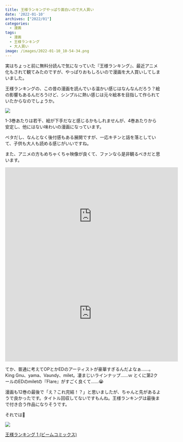 ```yaml
---
title: 王様ランキングやっぱり面白いので大人買い
date: '2022-01-10'
archives: ["2022/01"]
categories:
  - 漫画
tags:
  - 漫画
  - 王様ランキング
  - 大人買い
image: /images/2022-01-10_10-54-34.png
---
```

実はちょっと前に無料分読んで気になっていた『王様ランキング』、最近アニメ化もされて観てみたのですが、やっぱりおもしろいので漫画を大人買いしてしまいました。

王様ランキングの、この昔の漫画を読んでいる温かい感じはなんなんだろう？絵の影響もあるんだろうけど、シンプルに熱い感じは元々絵本を目指して作られていたからなのでしょうか。

![](/images/2022-01-10_11-11-44.png)

1-3巻あたりは若干、絵が下手だなと感じるかもしれませんが、4巻あたりから安定し、他にはない味わいの漫画になっています。

ベタだし、なんとなく後付感もある展開ですが、一応キチンと話を落としていて、子供も大人も読める感じがいいですね。

また、アニメの方もめちゃくちゃ映像が良くて、ファンなら是非観るべきだと思います。

<iframe width="560" height="315" src="https://www.youtube.com/embed/HtnGqgW_Hig" title="YouTube video player" frameborder="0" allow="accelerometer; autoplay; clipboard-write; encrypted-media; gyroscope; picture-in-picture" allowfullscreen></iframe>

<iframe width="560" height="315" src="https://www.youtube.com/embed/-RYtwwaBVB8" title="YouTube video player" frameborder="0" allow="accelerometer; autoplay; clipboard-write; encrypted-media; gyroscope; picture-in-picture" allowfullscreen></iframe>

てか、普通に考えてOPとかEDのアーティストが豪華すぎるんだよなぁ……。King Gnu、yama、Vaundy、milet。凄まじいラインナップ……ｗ とくに第2クールのEDのmiletの『Flare』がすごく良くて……😭

漫画も12巻の最後で「え？これ完結！？」と思いましたが、ちゃんと先があるようで良かったです。タイトル回収してないですもんね。王様ランキングは最後まで付き合う作品になりそうです。

それでは🤟

<div class="amazfy">
<a href="https://www.amazon.co.jp/dp/4047355178?tag=t4traw-22">
<img src="https://ws-fe.amazon-adsystem.com/widgets/q?_encoding=UTF8&ASIN=4047355178&Format=_SL250_&ID=AsinImage&MarketPlace=JP&ServiceVersion=20070822&WS=1&tag=t4traw-22&language=ja_JP">
<p>王様ランキング 1 (ビームコミックス)</p>
</a>
</div>
